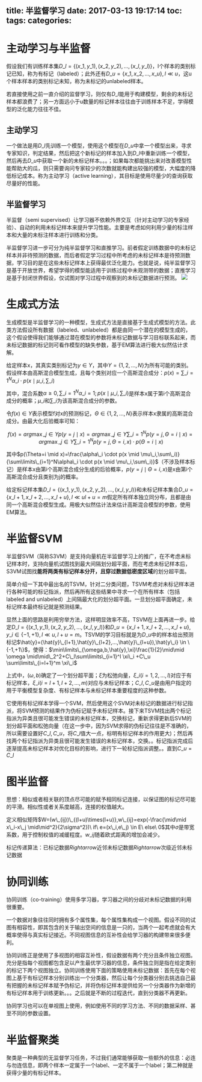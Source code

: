 title: 半监督学习
date: 2017-03-13 19:17:14
toc:
tags:
categories:
---

# 主动学习与半监督 #

假设我们有训练样本集$D\_l=\{ (x\_1,y\_1),(x\_2,y\_2),...,(x\_l,y\_l) \}$，l个样本的类别标记已知，称为有标记（labeled）；此外还有$D\_u=\{ x\_1,x\_2,...,x\_u \},l \ll u$，这u个样本样本的类别标记未知，称为未标记的unlabeled样本。

若直接使用之前一直介绍的监督学习，则仅有$D\_l$能用于构建模型，剩余的未标记样本都浪费了；另一方面远小于u数量的标记样本往往由于训练样本不足，学得模型的泛化能力往往不佳。
<!--more-->

## 主动学习 ##

一个做法是用$D\_l$先训练一个模型，使用这个模型在$D\_u$中拿一个模型出来，寻求专家知识，判定结果，然后把这个新标记的样本加入到$D\_l$中重新训练一个模型，然后再去$D\_u$中获取一个新的未标记样本。。。；如果每次都能挑出来对改善模型性能帮助大的瓜，则只需要询问专家较少的次数就能构建出较强的模型，大幅度的降低标记成本。称为主动学习（active learning），其目标是使用尽量少的查询获取尽量好的性能。


## 半监督学习 ##

半监督（semi supervised）让学习器不依赖外界交互（针对主动学习的专家经验）、自动的利用未标记样本来提升学习性能。主要是考虑如何利用少量的标注样本和大量的未标注样本进行训练和分类。

半监督学习进一步可分为纯半监督学习和直推学习。前者假定训练数据中的未标记样本并非待预测的数据，而后者假定学习过程中所考虑的未标记样本是待预测数据，学习目的是在这些未标记样本上获得最优泛化能力。也就是说，纯半监督学习是基于开放世界，希望学得的模型能适用于训练过程中未观测带的数据；直推学习是基于封闭世界假设，仅试图对学习过程中观察到的未标记数据进行预测。
![](http://peihao.space/img/article/ml/ml-intro10-2.png)

# 生成式方法 #

生成模型是半监督学习的一种模型，生成式方法是直接基于生成式模型的方法。此类方法假设所有数据（labeled、unlabeled）都是由同一个潜在的模型生成的，这个假设使得我们能够通过潜在模型的参数将未标记数据与学习目标联系起来，而未标记数据的标记则可看作模型的缺失参数，基于EM算法进行极大似然估计求解。

给定样本x，其真实类别标记为$y \in Y$，其中$Y = \{ 1,2,...,N \}$为所有可能的类别。假设样本由高斯混合模型生成，且每个类别对应一个高斯混合成分：$p(x)=\sum\limits\_{i=1}^N \alpha\_i \cdot p(x \mid \mu\_i,\sum\_i)$

其中，混合系数$\alpha \geq 0,\sum\_{i=1}^N \alpha\_i=1;p(x \mid \mu\_i,\sum\_i)$是样本x属于第i个高斯混合成分的概率；$\mu\_i$和$\sum\_i$为该高斯混合成分的参数。

令$f(x) \in Y$表示模型f对x的预测标记，$\Theta \in \{ 1,2,...,N \}$表示样本x隶属的高斯混合成分。由最大化后验概率可知：

$$
f(x)=arg \max\limits\_{j \in Y} p(y= j \mid x)
=arg \max\limits\_{j \in Y} \sum\limits\_{i=1}^Np(y=j,\Theta=i \mid x)
=arg \max\limits\_{j \in Y} \sum\limits\_{i=1}^Np(y=j,\Theta=i,x)\cdot p(\Theta =i \mid x)
$$

其中$p(\Theta=i \mid x)=\frac{\alpha\_i \cdot p(x \mid \mu\_i,\sum\_i)}{\sum\limits\_{i=1}^N\alpha\_i \cdot p(x \mid \mu\_i,\sum\_i)}$（不涉及样本标记）是样本x由第i个高斯混合成分生成的后验概率，$p(y=j \mid \Theta =i ,x)$是x由第i个高斯混合成分且类别为j的概率。

给定标记样本集$D\_l=\{ (x\_1,y\_1),(x\_2,y\_2),...,(x\_l,y\_l) \}$和未标记样本集合$D\_u=\{ x\_{l+1},x\_{l+2},...,x\_{l+u} \},l \ll u l+u=m$假定所有样本独立同分布，且都是由同一个高斯混合模型生成。用极大似然估计法来估计高斯混合模型的参数，使用EM算法。

# 半监督SVM #

半监督SVM（简称S3VM）是支持向量机在半监督学习上的推广，在不考虑未标记样本时，支持向量机试图找到最大间隔划分超平面，而在考虑未标记样本后，S3VM试图找**能将两类有标记样本分开，且穿过数据低密度区域**的划分超平面。

简单介绍一下其中最出名的TSVM，针对二分类问题，TSVM考虑对未标记样本进行各种可能的标记指派，然后再所有这些结果中寻求一个在所有样本（包括labeled and unlabeled）上间隔最大化的划分超平面。一旦划分超平面确定，未标记样本最终标记就是预测结果。

显然上面的思路是利用穷举方法，这样明显效率不高，TSVM在上面再进一步。给定$D\_l=\{(x\_1,y\_1),(x\_2,y\_2),...,(x\_l,y\_l)\}$和$D\_u=\{x\_{l+1},x\_{l+2},...,x\_{l+u}\},y\_i \in \{-1,+1\},l \ll u,l+u=m$。TSVM的学习目标就是为$D\_u$中的样本给出预测标记$\hat{y}=(\hat{y}\_{l+1},\hat{y}\_{l+2},...,\hat{y}\_{l+u}),\hat{y\_i} \in \{-1,+1\}$，使得：$\min\limits\_{\omega,b,\hat{y},\xi}\frac{1}{2}\mid\mid \omega \mid\mid\_2^2+C\_l\sum\limits\_{i=1}^l \xi\_i +C\_u \sum\limits\_{i=l+1}^m \xi\_i$

上式中，$(\omega,b)$确定了一个划分超平面；$\xi$为松弛向量，$\xi\_i(i=1,2,...,l)$对应于有标记样本，$\xi\_i(i=l+1,l+2,...,m)$对应与未标记样本；$C\_l,C\_u$是由用户指定的用于平衡模型复杂度、有标记样本与未标记样本重要程度的这种参数。


它使用有标记样本学得一个SVM，然后使用这个SVM对未标记的数据进行标记指派，将SVM预测的结果作为伪标记赋予未标记样本。接下来TSVM找出两个标记指派为异类且很可能发生错误的未标记样本，交换标记，重新求得更新后SVM的划分超平面和松弛向量（在这一步中，因为SVM求得的伪标记往往是不准确的，所以需要设置好$C\_l,C\_u$，将$C\_l$值大一点，标明有标记样本的作用更大)；然后再找两个标记指派为异类且很可能发生错误的未标记样本，交换。。标记指派完成后逐渐提高未标记样本对优化目标的影响，进行下一轮标记指派调整。。直到$C\_u=C\_l$

# 图半监督 #

思想：相似或者相关联的顶点尽可能的赋予相同标记连接，以保证图的标记尽可能的平滑。相似性或者关系度越高，连接的权值越大。

定义相似矩阵$W=(w\_{ij})\_{(l+u)\times(l+u)},w\_{ij}=exp(-\frac{\mid\mid x\_i-x\_j \mid\mid^2}{2\sigma^2})\ if\  e=(x\_i,e\_j) \in E\ else\ 0$其中$\sigma$是带宽系数，用于控制权值的减缓程度。$w\_{ij}$随着欧式距离的增加会减少。

标记传递算法：已标记数据$Rightarrow$近邻未标记数据$Rightarrow$次级近邻未标记数据

# 协同训练 #

协同训练（co-training）使用多学习器，学习器之间的分歧对未标记数据的利用很重要。

一个数据对象往往同时拥有多个属性集，每个属性集构成一个视图。假设不同的试图有相容性，即其包含的关于输出空间的信息是一只的，当两个一起考虑就会有大概率使得与真实标记接近。不同视图信息的互补性会给学习器的构建带来很多便利。

协同训练正是使用了多视图的相容互补性，假设数据有两个充分且条件独立视图。充分是指每个视图都包含足以产生最优学习器的信息，条件独立则是指在给定类别的标记下两个视图独立。协同训练使用下面的策略使用未标记数据：首先在每个视图上基于有标记样本分别训练出一个分类器，然后让每个分类器分别去挑选自己最有把握的未标记样本赋予伪标记，并将伪标记样本提供给另一个分类器作为新增的有标记样本用于训练更新。。。之后就是不断的过程迭代，直到分类器不再更新。

协同学习也可以在单视图上使用，例如使用不同的学习方法、不同的数据采样、甚至不同的参数设置。

# 半监督聚类 #

聚类是一种典型的无监督学习任务，不过我们通常能够获取一些额外的信息：必连与勿连信息，即两个样本一定属于一个label、一定不属于一个label；第二种就是获得少量的有标记样本。
